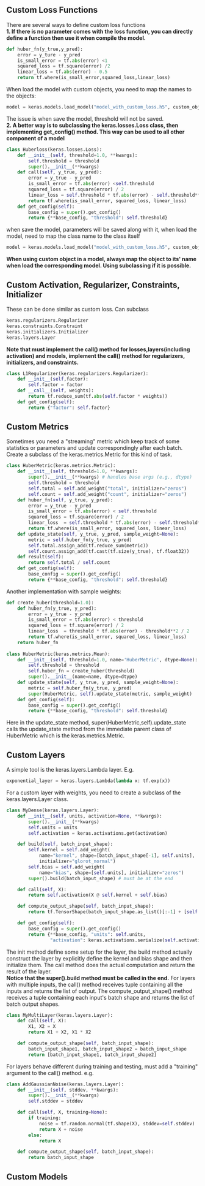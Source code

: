 ## Custom Loss Functions
There are several ways to define custom loss functions  
**1. If there is no parameter comes with the loss function, you can directly define a function then use it when compile the model.**
```python
def huber_fn(y_true,y_pred):
    error = y_ture - y_pred
    is_small_error = tf.abs(error) <1
    squared_loss = tf.square(error) /2
    linear_loss = tf.abs(error) - 0.5
    return tf.where(is_small_error,squared_loss,linear_loss)
```
When load the model with custom objects, you need to map the names to the objects:
```python
model = keras.models.load_model("model_with_custom_loss.h5", custom_objects={"huber_fn":huber_fn})
```
The issue is when save the model, threshold will not be saved.  
 **2.   A better way is to subclassing the keras.losses.Loss class, then implementing get_config() method. This way can be used to all other component of a model**
```python
class Huberloss(keras.losses.Loss):
    def __init__(self, threshold=1.0, **kwargs):
        self.threshold = threshold
        super().__init__(**kwargs)
    def call(self, y_true, y_pred):
        error = y_true - y_pred
        is_small_error = tf.abs(error) <self.threshold
        squared_loss = tf.square(error) / 2
        linear_loss = self.threshold * tf.abs(error) - self.threshold**2 / 2
        return tf.where(is_small_error, squared_loss, linear_loss)
    def get_config(self):
        base_config = super().get_config()
        return {**base_config, "threshold": self.threshold}
```
when save the model, parameters will be saved along with it, when load the model, need to map the class name to the class itself
```python
model = keras.models.load_model("model_with_custom_loss.h5", custom_objects={"Huberloss":Huberloss})
```
**When using custom object in a model, always map the object to its' name when load the corresponding model. Using subclassing if it is possible.**  

## Custom Activation, Regularizer, Constraints, Initializer
These can be done similar as custom loss. Can subclass
```python
keras.regularizers.Regularizer
keras.constraints.Constraint
keras.initializers.Initializer
keras.layers.Layer
```
**Note that must implement the call() method for losses,layers(including activation) and models, implement the __call__() method for regularizers, initializers, and constraints.**  
```python
class L1Regularizer(keras.regularizers.Regularizer):
    def __init__(self,factor):
        self.factor = factor
    def __call__(self, weights):
        return tf.reduce_sum(tf.abs(self.factor * weights))
    def get_config(self):
        return {"factor": self.factor}
```
## Custom Metrics
Sometimes you need a "streaming" metric which keep track of some statistics or parameters and update correspondingly after each batch. Create a subclass of the keras.metrics.Metric for this kind of task.  
```python
class HuberMetric(keras.metrics.Metric):
    def __init__(self, threshold=1.0, **kwargs):
        super().__init__(**kwargs) # handles base args (e.g., dtype)
        self.threshold = threshold
        self.total = self.add_weight("total", initializer="zeros")
        self.count = self.add_weight("count", initializer="zeros")
    def huber_fn(self, y_true, y_pred):
        error = y_true - y_pred
        is_small_error = tf.abs(error) < self.threshold
        squared_loss = tf.square(error) / 2
        linear_loss  = self.threshold * tf.abs(error) - self.threshold**2 / 2
        return tf.where(is_small_error, squared_loss, linear_loss)
    def update_state(self, y_true, y_pred, sample_weight=None):
        metric = self.huber_fn(y_true, y_pred)
        self.total.assign_add(tf.reduce_sum(metric))
        self.count.assign_add(tf.cast(tf.size(y_true), tf.float32))
    def result(self):
        return self.total / self.count
    def get_config(self):
        base_config = super().get_config()
        return {**base_config, "threshold": self.threshold}
```
Another implementation with sample weights:
```python
def create_huber(threshold=1.0):
    def huber_fn(y_true, y_pred):
        error = y_true - y_pred
        is_small_error = tf.abs(error) < threshold
        squared_loss = tf.square(error) / 2
        linear_loss  = threshold * tf.abs(error) - threshold**2 / 2
        return tf.where(is_small_error, squared_loss, linear_loss)
    return huber_fn
    
class HuberMetric(keras.metrics.Mean):
    def __init__(self, threshold=1.0, name='HuberMetric', dtype=None):
        self.threshold = threshold
        self.huber_fn = create_huber(threshold)
        super().__init__(name=name, dtype=dtype)
    def update_state(self, y_true, y_pred, sample_weight=None):
        metric = self.huber_fn(y_true, y_pred)
        super(HuberMetric, self).update_state(metric, sample_weight)
    def get_config(self):
        base_config = super().get_config()
        return {**base_config, "threshold": self.threshold}
```
Here in the update_state method, super(HuberMetric,self).update_state calls the update_state method from the immediate parent class of HuberMetric which is the keras.metrics.Metric.  
## Custom Layers
A simple tool is the keras.layers.Lambda layer. E.g.
```python
exponential_layer = keras.layers.Lambda(lambda x: tf.exp(x))
```
For a custom layer with weights, you need to create a subclass of the keras.layers.Layer class.
```python
class MyDense(keras.layers.Layer):
    def __init__(self, units, activation=None, **kwargs):
        super().__init__(**kwargs)
        self.units = units
        self.activation = keras.activations.get(activation)

    def build(self, batch_input_shape):
        self.kernel = self.add_weight(
            name="kernel", shape=[batch_input_shape[-1], self.units],
            initializer="glorot_normal")
        self.bias = self.add_weight(
            name="bias", shape=[self.units], initializer="zeros")
        super().build(batch_input_shape) # must be at the end

    def call(self, X):
        return self.activation(X @ self.kernel + self.bias)

    def compute_output_shape(self, batch_input_shape):
        return tf.TensorShape(batch_input_shape.as_list()[:-1] + [self.units])

    def get_config(self):
        base_config = super().get_config()
        return {**base_config, "units": self.units,
                "activation": keras.activations.serialize(self.activation)}
```
The init method define some setup for the layer, the build method actually construct the layer by explicitly define the kernel and bias shape and then initialize them. The call method does the actual computation and return the result of the layer.  
**Notice that the super().build method must be called in the end.**
For layers with multiple inputs, the call() method receives tuple containing all the inputs and returns the list of output. The compute_output_shape() method receives a tuple containing each input's batch shape and returns the list of batch output shapes.
```python
class MyMultiLayer(keras.layers.Layer):
    def call(self, X):
        X1, X2 = X
        return X1 + X2, X1 * X2

    def compute_output_shape(self, batch_input_shape):
        batch_input_shape1, batch_input_shape2 = batch_input_shape
        return [batch_input_shape1, batch_input_shape2]
```
For layers behave different during training and testing, must add a "training" argument to the call() method. e.g.
```python
class AddGaussianNoise(keras.layers.Layer):
    def __init__(self, stddev, **kwargs):
        super().__init__(**kwargs)
        self.stddev = stddev

    def call(self, X, training=None):
        if training:
            noise = tf.random.normal(tf.shape(X), stddev=self.stddev)
            return X + noise
        else:
            return X

    def compute_output_shape(self, batch_input_shape):
        return batch_input_shape
```
## Custom Models
